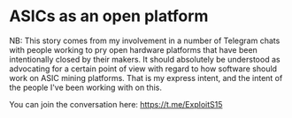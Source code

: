 # ASICs as an open platform

NB:  This story comes from my involvement in a number of Telegram chats with people working to pry open hardware platforms that have been intentionally closed by their makers.  It should absolutely be understood as advocating for a certain point of view with regard to how software should work on ASIC mining platforms.  That is my express intent, and the intent of the people I've been working with on this.  

You can join the conversation here:  https://t.me/ExploitS15



